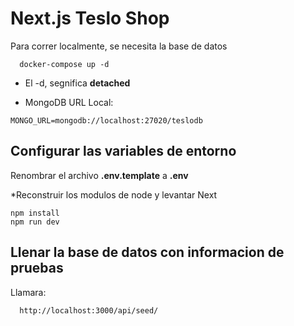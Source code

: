 # Next.js Teslo Shop

Para correr localmente, se necesita la base de datos

```
  docker-compose up -d
```

-   El -d, segnifica **detached**

*   MongoDB URL Local:

```
MONGO_URL=mongodb://localhost:27020/teslodb
```

## Configurar las variables de entorno

Renombrar el archivo **.env.template** a **.env**

\*Reconstruir los modulos de node y levantar Next

```
npm install
npm run dev
```

## Llenar la base de datos con informacion de pruebas

Llamara:

```
  http://localhost:3000/api/seed/
```

